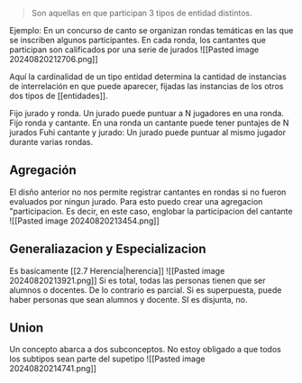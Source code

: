 > Son aquellas en que participan 3 tipos de entidad distintos.

Ejemplo: En un concurso de canto se organizan rondas temáticas en las que se inscriben algunos participantes. En cada ronda, los cantantes que participan son calificados por una serie de jurados
![[Pasted image 20240820212706.png]]

Aquí la cardinalidad de un tipo entidad determina la cantidad de instancias de interrelación en que puede aparecer, fijadas las instancias de los otros dos tipos de [[entidades]].

Fijo jurado y ronda. Un jurado puede puntuar a N jugadores en una ronda.
Fijo ronda y cantante. En una ronda un cantante puede tener puntajes de N jurados
Fuhi cantante y jurado: Un jurado puede puntuar al mismo jugador durante varias rondas.


## Agregación
El disño anterior no nos permite registrar cantantes en rondas si no fueron evaluados por ningun jurado. Para esto puedo crear una agregacion "participacion. Es decir, en este caso, englobar la participacion del cantante
![[Pasted image 20240820213454.png]]

## Generaliazacion y Especializacion 
Es basicamente [[2.7 Herencia|herencia]] 
![[Pasted image 20240820213921.png]]
Si es total, todas las personas tienen que ser alumnos o docentes. De lo contrario es parcial.
Si es superpuesta, puede haber personas que sean alumnos y docente. SI es disjunta, no. 

## Union 
Un concepto abarca a dos subconceptos. 
No estoy obligado a que todos los subtipos sean parte del supetipo
![[Pasted image 20240820214741.png]]
